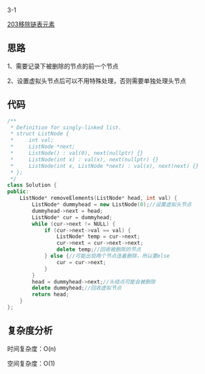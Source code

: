 3-1

[203移除链表元素](https://leetcode.cn/problems/remove-linked-list-elements/)

## 思路
1、需要记录下被删除的节点的前一个节点

2、设置虚拟头节点后可以不用特殊处理，否则需要单独处理头节点

## 代码
```cpp
/**
 * Definition for singly-linked list.
 * struct ListNode {
 *     int val;
 *     ListNode *next;
 *     ListNode() : val(0), next(nullptr) {}
 *     ListNode(int x) : val(x), next(nullptr) {}
 *     ListNode(int x, ListNode *next) : val(x), next(next) {}
 * };
 */
class Solution {
public:
    ListNode* removeElements(ListNode* head, int val) {
        ListNode* dummyhead = new ListNode(0);//设置虚拟头节点
        dummyhead->next = head;
        ListNode* cur = dummyhead;
        while (cur->next != NULL) {
            if (cur->next->val == val) {
                ListNode* temp = cur->next;
                cur->next = cur->next->next;
                delete temp;//回收被删除的节点
            } else {//可能出现两个节点连着删除，所以要else
                cur = cur->next;
            }
        }
        head = dummyhead->next;//头结点可能会被删除
        delete dummyhead;//回收虚拟节点
        return head;      
    }
};
```
## 复杂度分析
时间复杂度：O(n)

空间复杂度：O(1)
